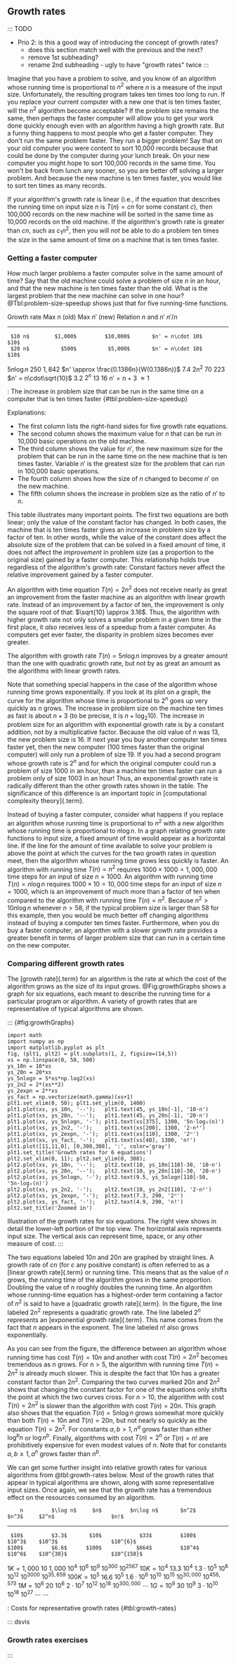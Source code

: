 
## Growth rates

::: TODO
- Prio 2: is this a good way of introducing the concept of growth rates?
    - does this section match well with the previous and the next?
    - remove 1st subheading?
    - rename 2nd subheading - ugly to have "growth rates" twice
:::

<!--
### Faster computer, or faster algorithm?
-->

Imagine that you have a problem to solve, and you know of an algorithm
whose running time is proportional to $n^2$ where $n$ is a measure of
the input size. Unfortunately, the resulting program takes ten times too
long to run. If you replace your current computer with a new one that is
ten times faster, will the $n^2$ algorithm become acceptable? If the
problem size remains the same, then perhaps the faster computer will
allow you to get your work done quickly enough even with an algorithm
having a high growth rate. But a funny thing happens to most people who
get a faster computer. They don't run the same problem faster. They run
a bigger problem! Say that on your old computer you were content to sort
10,000 records because that could be done by the computer during your
lunch break. On your new computer you might hope to sort 100,000 records
in the same time. You won't be back from lunch any sooner, so you are
better off solving a larger problem. And because the new machine is ten
times faster, you would like to sort ten times as many records.

If your algorithm's growth rate is linear (i.e., if the equation that
describes the running time on input size $n$ is $T(n) = cn$ for
some constant $c$), then 100,000 records on the new machine will be
sorted in the same time as 10,000 records on the old machine. If the
algorithm's growth rate is greater than $cn$, such as $c_1n^2$, then
you will *not* be able to do a problem ten times the size in the same
amount of time on a machine that is ten times faster.

### Getting a faster computer

How much larger problems a faster computer solve in the same amount of time?
Say that the old machine could solve a problem of size $n$ in an hour,
and that the new machine is ten times faster than the old.
What is the largest problem that the new machine can solve in one hour?
@Tbl:problem-size-speedup shows just that for five running-time functions.


  Growth rate    Max $n$ (old)   Max $n'$ (new)   Relation $n$ and $n'$                        $n'/n$
--------------- --------------- ----------------  ---------------------------------------- ---------------
     $10 n$        $1,000$         $10,000$       $n' = n\cdot 10$                               $10$
     $20 n$          $500$          $5,000$       $n' = n\cdot 10$                               $10$
 $5 n \log n$        $250$          $1,842$       $n' \approx \frac{0.1386n}{W(0.1386n)}$       $7.4$
    $2 n^2$           $70$            $223$       $n' = n\cdot\sqrt{10}$                        $3.2$
      $2^n$           $13$             $16$       $n' = n + 3$                               $\approx 1$

: The increase in problem size that can be run in the same time on a computer that is ten times faster {#tbl:problem-size-speedup}

Explanations:

- The first column lists the right-hand sides for five growth rate equations.
- The second column shows the maximum value for $n$ that can be run in 10,000 basic operations on the old machine.
- The third column shows the value for $n'$, the new maximum size for the problem that can be run in the same time on the new machine that is ten times faster.
  Variable $n'$ is the greatest size for the problem that can run in 100,000 basic operations.
- The fourth column shows how the size of $n$ changed to become $n'$ on the new machine.
- The fifth column shows the increase in problem size as the ratio of $n'$ to $n$.

This table illustrates many important points. The first two equations
are both linear; only the value of the constant factor has changed. In
both cases, the machine that is ten times faster gives an increase in
problem size by a factor of ten. In other words, while the value of the
constant does affect the absolute size of the problem that can be solved
in a fixed amount of time, it does not affect the *improvement* in
problem size (as a proportion to the original size) gained by a faster
computer. This relationship holds true regardless of the algorithm's
growth rate: Constant factors never affect the relative improvement
gained by a faster computer.

An algorithm with time equation $T(n) = 2n^2$ does not receive
nearly as great an improvement from the faster machine as an algorithm
with linear growth rate. Instead of an improvement by a factor of ten,
the improvement is only the square root of that:
$\sqrt{10} \approx 3.16$. Thus, the algorithm with higher growth rate
not only solves a smaller problem in a given time in the first place, it
*also* receives less of a speedup from a faster computer. As computers
get ever faster, the disparity in problem sizes becomes ever greater.

The algorithm with growth rate $T(n) = 5 n \log n$ improves by
a greater amount than the one with quadratic growth rate, but not by as
great an amount as the algorithms with linear growth rates.

Note that something special happens in the case of the algorithm whose
running time grows exponentially. If you look at its plot on a graph,
the curve for the algorithm whose time is proportional to $2^n$ goes up
very quickly as $n$ grows. The increase in problem size on the machine
ten times as fast is about $n + 3$ (to be precise, it is
$n + \log_2 10$). The increase in problem size for an algorithm with
exponential growth rate is by a constant addition, not by a
multiplicative factor. Because the old value of $n$ was 13, the new
problem size is 16. If next year you buy another computer ten times
faster yet, then the new computer (100 times faster than the original
computer) will only run a problem of size 19. If you had a second
program whose growth rate is $2^n$ and for which the original computer
could run a problem of size 1000 in an hour, than a machine ten times
faster can run a problem only of size 1003 in an hour! Thus, an
exponential growth rate is radically different than the other growth
rates shown in the table. The significance of this difference is an
important topic in
[computational complexity theory]{.term}.

Instead of buying a faster computer, consider what happens if you
replace an algorithm whose running time is proportional to $n^2$ with a
new algorithm whose running time is proportional to $n \log n$. In a
graph relating growth rate functions to input size, a fixed amount of
time would appear as a horizontal line. If the line for the amount of
time available to solve your problem is above the point at which the
curves for the two growth rates in question meet, then the algorithm
whose running time grows less quickly is faster. An algorithm with
running time $T(n)=n^2$ requires $1000 \times 1000 = 1,000,000$
time steps for an input of size $n=1000$. An algorithm with running time
$T(n) = n \log n$ requires $1000 \times 10 = 10,000$ time steps
for an input of size $n = 1000$, which is an improvement of much more
than a factor of ten when compared to the algorithm with running time
$T(n) = n^2$. Because $n^2 > 10 n \log n$ whenever $n > 58$, if
the typical problem size is larger than 58 for this example, then you
would be much better off changing algorithms instead of buying a
computer ten times faster. Furthermore, when you do buy a faster
computer, an algorithm with a slower growth rate provides a greater
benefit in terms of larger problem size that can run in a certain time
on the new computer.


### Comparing different growth rates

The [growth rate]{.term} for an algorithm is the
rate at which the cost of the algorithm grows as the size of its input
grows. @Fig:growthGraphs shows a graph for six equations, each meant
to describe the running time for a particular program or algorithm. A
variety of growth rates that are representative of typical algorithms
are shown.

::: {#fig:growthGraphs}
```{.matplotlib dpi=300}
import math
import numpy as np
import matplotlib.pyplot as plt
fig, (plt1, plt2) = plt.subplots(1, 2, figsize=(14,5))
xs = np.linspace(0, 50, 500)
ys_10n = 10*xs
ys_20n = 20*xs
ys_5nlogn = 5*xs*np.log2(xs)
ys_2n2 = 2*(xs**2)
ys_2expn = 2**xs
ys_fact = np.vectorize(math.gamma)(xs+1)
plt1.set_xlim(0, 50); plt1.set_ylim(0, 1400)
plt1.plot(xs, ys_10n, '--');   plt1.text(45, ys_10n[-1], '10·n')
plt1.plot(xs, ys_20n, '--');   plt1.text(45, ys_20n[-1], '20·n')
plt1.plot(xs, ys_5nlogn, '-'); plt1.text(xs[375], 1300, '5n·log₂(n)')
plt1.plot(xs, ys_2n2, '-');    plt1.text(xs[200], 1300, '2·n²')
plt1.plot(xs, ys_2expn, '-');  plt1.text(xs[110], 1300, '2ⁿ')
plt1.plot(xs, ys_fact, '-');   plt1.text(xs[40], 1300, 'n!')
plt1.plot([11,11,0], [0,308,308], ':', color='gray')
plt1.set_title('Growth rates for 6 equations')
plt2.set_xlim(0, 11); plt2.set_ylim(0, 308);
plt2.plot(xs, ys_10n, '--');   plt2.text(10, ys_10n[110]-30, '10·n')
plt2.plot(xs, ys_20n, '--');   plt2.text(10, ys_20n[110]-30, '20·n')
plt2.plot(xs, ys_5nlogn, '-'); plt2.text(9.5, ys_5nlogn[110]-50, '5n·log₂(n)')
plt2.plot(xs, ys_2n2, '-');    plt2.text(10, ys_2n2[110], '2·n²')
plt2.plot(xs, ys_2expn, '-');  plt2.text(7.3, 290, '2ⁿ')
plt2.plot(xs, ys_fact, '-');   plt2.text(4.9, 290, 'n!')
plt2.set_title('Zoomed in')
```

Illustration of the growth rates for six equations.
The right view shows in detail the lower-left portion of the top view.
The horizontal axis represents input size.
The vertical axis can represent time, space, or any other measure of cost.
:::

The two equations labeled $10n$ and $20n$ are graphed by straight lines.
A growth rate of $cn$ (for $c$ any positive constant) is often referred
to as a [linear growth rate]{.term} or running
time. This means that as the value of $n$ grows, the running time of the
algorithm grows in the same proportion. Doubling the value of $n$
roughly doubles the running time. An algorithm whose running-time
equation has a highest-order term containing a factor of $n^2$ is said
to have a [quadratic growth rate]{.term}. In the
figure, the line labeled $2n^2$ represents a quadratic growth rate. The
line labeled $2^n$ represents an
[exponential growth rate]{.term}. This name
comes from the fact that $n$ appears in the exponent. The line labeled
$n!$ also grows exponentially.

As you can see from the figure, the difference between an algorithm
whose running time has cost $T(n) = 10n$ and another with cost
$T(n) = 2n^2$ becomes tremendous as $n$ grows. For $n > 5$, the
algorithm with running time $T(n) = 2n^2$ is already much
slower. This is despite the fact that $10n$ has a greater constant
factor than $2n^2$. Comparing the two curves marked $20n$ and $2n^2$
shows that changing the constant factor for one of the equations only
shifts the point at which the two curves cross. For $n>10$, the
algorithm with cost $T(n) = 2n^2$ is slower than the algorithm
with cost $T(n) = 20n$. This graph also shows that the equation
$T(n) = 5 n \log n$ grows somewhat more quickly than both
$T(n) = 10 n$ and $T(n) = 20 n$, but not nearly so
quickly as the equation $T(n) = 2n^2$. For constants
$a, b > 1, n^a$ grows faster than either $\log^b n$ or $\log n^b$.
Finally, algorithms with cost $T(n) = 2^n$ or
$T(n) = n!$ are prohibitively expensive for even modest values
of $n$. Note that for constants $a, b \geq 1, a^n$ grows faster than
$n^b$.

We can get some further insight into relative growth rates for various
algorithms from @tbl:growth-rates below. Most of the growth rates that
appear in typical algorithms are shown, along with some representative
input sizes. Once again, we see that the growth rate has a tremendous
effect on the resources consumed by an algorithm.


        n         $\log n$     $n$         $n\log n$       $n^2$       $n^3$     $2^n$                  $n!$
---------------- ---------- ---------- ------------------ ----------- ---------- --------------------   ------------
     $10$         $3.3$       $10$            $33$         $100$       $10^3$    $10^3$                 $10^{6}$
    $100$         $6.6$      $100$           $664$         $10^4$      $10^6$    $10^{30}$              $10^{158}$
  $1K = 1,000$     $10$      $1,000$          $10^4$       $10^6$      $10^9$    $10^{300}$             $10^{2567}$
 $10K = 10^4$    $13.3$      $10^4$     $1.3\cdot 10^5$    $10^8$      $10^{12}$ $10^{3000}$            $10^{35,659}$
$100K = 10^5$    $16.6$      $10^5$     $1.6\cdot 10^6$    $10^{10}$   $10^{15}$ $10^{30,000}$          $10^{456,573}$
  $1M = 10^6$      $20$      $10^6$     $2\cdot 10^7$      $10^{12}$   $10^{18}$ $10^{300,000}$         $\cdots$
  $1G = 10^9$      $30$      $10^9$     $3\cdot 10^{10}$   $10^{18}$   $10^{27}$ $\cdots$               $\cdots$

: Costs for representative growth rates {#tbl:growth-rates}


::: dsvis
### Growth rates exercises

<avembed id="CompareGrowth" src="AlgAnal/CompareGrowth.html" type="ka" name="Comparing Growth Rates Exercise"/>

<avembed id="GrowthRatesPRO" src="AlgAnal/GrowthRatesPRO.html" type="ka" name="Growth Rates Ordering Exercise"/>
:::

<!-- TODO
To make students more engaged in the GrowthRates exercise, we may need a
tool that allows students to input two growth rate functions. Then the
tool should plot the graph of both functions and mark their crossing
point. The student also should be allowed to play with the constant
values for both functions and see that this only changes the crossing
point but doesn't change which function grows faster than the other.
-->
